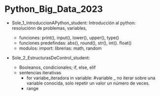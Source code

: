 # Python_Big_Data_2023

- Sole_1_IntroduccionAPython_student:
    Introducción al python: resoluciónn de problemas, variables,
    - funciones: print(), input(), lower(), upper(), type()
    - funciones predefindas: abs(), round(), str(), int(). float()
    - modulos: import:
        librerias: math, random

- Sole_2_EstructurasDeControl_student:
    - Booleanos, condicionales; if, else, elif
    - sentencias iterativas
        -  for variabe_iteradora in variable: #variable _ no iterar sobre una variable conocida, solo repetir un valor un número de veces.
        -  range
      
